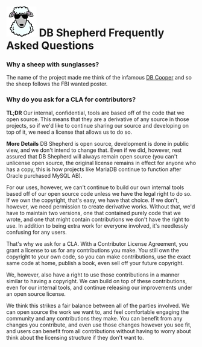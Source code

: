 # ![DB Shepherd](/images/dbshepherd.png) DB Shepherd Frequently Asked Questions

### Why a sheep with sunglasses?
The name of the project made me think of the infamous [DB
Cooper](https://wikipedia.org/wiki/D._B._Cooper) and so the sheep follows the FBI
wanted poster.

### Why do you ask for a CLA for contributors?
**TL;DR**
Our internal, confidential, tools are based off of the code that we open
source. This means that they are a derivative of any source in those projects,
so if we'd like to continue sharing our source and developing on top of it, we
need a license that allows us to do so.

**More Details**
DB Shepherd is open source, development is done in public view, and we don't
intend to change that. Even if we did, however, rest assured that DB Shepherd
will always remain open source (you can't unlicense open source, the original
license remains in effect for anyone who has a copy, this is how projects like
MariaDB continue to function after Oracle purchased MySQL AB).

For our uses, however, we can't continue to build our own internal tools based
off of our open source code unless we have the legal right to do so. If we own
the copyright, that's easy, we have that choice. If we don't, however, we need
permission to create derivative works. Without that, we'd have to maintain two
versions, one that contained purely code that we wrote, and one that might
contain contributions we don't have the right to use. In addition to being
extra work for everyone involved, it's needlessly confusing for any users.

That's why we ask for a CLA. With a Contributor License Agreement, you grant a
license to us for any contributions you make. You still own the copyright to
your own code, so you can make contributions, use the exact same code at home,
publish a book, even sell off your future copyright.

We, however, also have a right to use those contributions in a manner similar
to having a copyright. We can build on top of these contributions, even for our
internal tools, and continue releasing our improvements under an open source
license.

We think this strikes a fair balance between all of the parties involved. We
can open source the work we want to, and feel comfortable engaging the
community and any contributions they make. You can benefit from any changes you
contribute, and even use those changes however you see fit, and users can
benefit from all contributions without having to worry about think about the
licensing structure if they don't want to.
